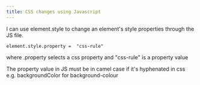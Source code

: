 ```yaml
---
title: CSS changes using Javascript
---
```

I can use element.style to change an element's style properties through the JS file.

```
element.style.property =  "css-rule"
```

where .property selects a css property and "css-rule" is a property value

The property value in JS must be in camel case if it's hyphenated in css  
e.g. backgroundColor for background-colour